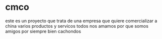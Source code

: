 # cmco

este es un proyecto que trata de una empresa que quiere comercializar a china varios productos y servicos
todos nos amamos por que somos amigos por siempre bien cachondos 
